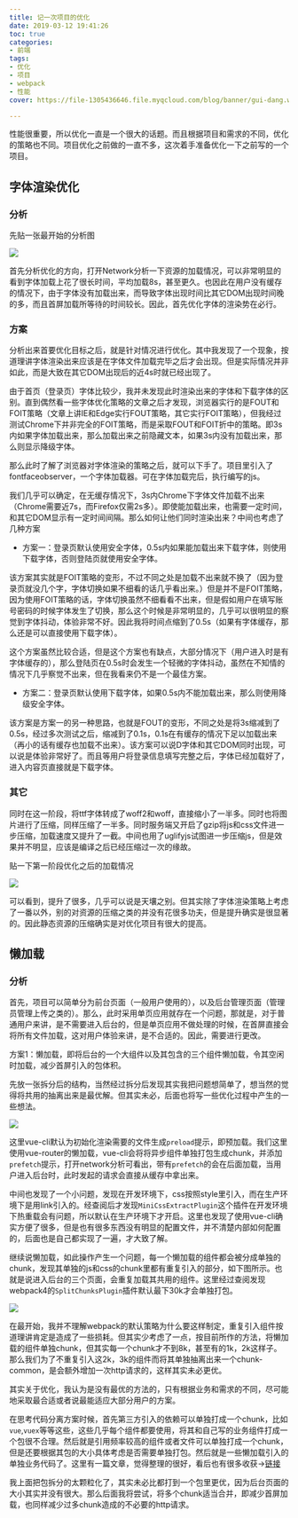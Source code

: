 ```yaml
---
title: 记一次项目的优化
date: 2019-03-12 19:41:26
toc: true
categories:
- 前端
tags: 
- 优化
- 项目
- webpack
- 性能
cover: https://file-1305436646.file.myqcloud.com/blog/banner/gui-dang.webp

---
```


性能很重要，所以优化一直是一个很大的话题。而且根据项目和需求的不同，优化的策略也不同。项目优化之前做的一直不多，这次着手准备优化一下之前写的一个项目。

<!--more-->

## 字体渲染优化

### 分析

先贴一张最开始的分析图

<img src="https://file-1305436646.file.myqcloud.com/blog/2019-3-12/origin.jpg">

首先分析优化的方向，打开Network分析一下资源的加载情况，可以非常明显的看到字体加载上花了很长时间，平均加载8s，甚至更久。也因此在用户没有缓存的情况下，由于字体没有加载出来，而导致字体出现时间比其它DOM出现时间晚的多，而且首屏加载所等待的时间较长。因此，首先优化字体的渲染势在必行。

### 方案

分析出来首要优化目标之后，就是针对情况进行优化。其中我发现了一个现象，按道理讲字体渲染出来应该是在字体文件加载完毕之后才会出现。但是实际情况并非如此，而是大致在其它DOM出现后的近4s时就已经出现了。

由于首页（登录页）字体比较少，我并未发现此时渲染出来的字体和下载字体的区别。直到偶然看一些字体优化策略的文章之后才发现，浏览器实行的是FOUT和FOIT策略（文章上讲IE和Edge实行FOUT策略，其它实行FOIT策略），但我经过测试Chrome下并非完全的FOIT策略，而是采取FOUT和FOIT折中的策略。即3s内如果字体加载出来，那么加载出来之前隐藏文本，如果3s内没有加载出来，那么则显示降级字体。

那么此时了解了浏览器对字体渲染的策略之后，就可以下手了。项目里引入了fontfaceobserver，一个字体加载器。可在字体加载完后，执行编写的js。

我们几乎可以确定，在无缓存情况下，3s内Chrome下字体文件加载不出来（Chrome需要近7s，而Firefox仅需2s多）。即使能加载出来，也需要一定时间，和其它DOM显示有一定时间间隔。那么如何让他们同时渲染出来？中间也考虑了几种方案

* 方案一：登录页默认使用安全字体，0.5s内如果能加载出来下载字体，则使用下载字体，否则登陆页就使用安全字体。

该方案其实就是FOIT策略的变形，不过不同之处是加载不出来就不换了（因为登录页就没几个字，字体切换如果不细看的话几乎看出来。）但是并不是FOIT策略，因为使用FOIT策略的话，字体切换虽然不细看看不出来，但是假如用户在填写账号密码的时候字体发生了切换，那么这个时候是非常明显的，几乎可以很明显的察觉到字体抖动，体验非常不好。因此我将时间点缩到了0.5s（如果有字体缓存，那么还是可以直接使用下载字体）。

这个方案虽然比较合适，但是这个方案也有缺点，大部分情况下（用户进入时是有字体缓存的），那么登陆页在0.5s时会发生一个轻微的字体抖动，虽然在不知情的情况下几乎察觉不出来，但在我看来仍不是一个最佳方案。

* 方案二：登录页默认使用下载字体，如果0.5s内不能加载出来，那么则使用降级安全字体。

该方案是方案一的另一种思路，也就是FOUT的变形，不同之处是将3s缩减到了0.5s，经过多次测试之后，缩减到了0.1s，0.1s在有缓存的情况下足以加载出来（再小的话有缓存也加载不出来）。该方案可以说D字体和其它DOM同时出现，可以说是体验非常好了。而且等用户将登录信息填写完整之后，字体已经加载好了，进入内容页直接就是下载字体。

### 其它

同时在这一阶段，将ttf字体转成了woff2和woff，直接缩小了一半多。同时也将图片进行了压缩，同样压缩了一半多。同时服务端又开启了gzip将js和css文件进一步压缩，加载速度又提升了一截。中间也用了uglifyjs试图进一步压缩js，但是效果并不明显，应该是编译之后已经压缩过一次的缘故。

贴一下第一阶段优化之后的加载情况

<img src="https://file-1305436646.file.myqcloud.com/blog/2019-3-12/compress-res.jpg">

可以看到，提升了很多，几乎可以说是天壤之别。但其实除了字体渲染策略上考虑了一番以外，别的对资源的压缩之类的并没有花很多功夫，但是提升确实是很显著的。因此静态资源的压缩确实是对优化项目有很大的提高。


## 懒加载

### 分析

首先，项目可以简单分为前台页面（一般用户使用的），以及后台管理页面（管理员管理上传之类的）。那么，此时采用单页应用就存在一个问题，那就是，对于普通用户来讲，是不需要进入后台的，但是单页应用不做处理的时候，在首屏直接会将所有文件加载，这对用户体验来讲，是不合适的。因此，需要进行更改。

方案1：懒加载，即将后台的一个大组件以及其包含的三个组件懒加载，令其空闲时加载，减少首屏引入的包体积。

先放一张拆分后的结构，当然经过拆分后发现其实我把问题想简单了，想当然的觉得将共用的抽离出来是最优解。但其实未必，后面也将写一些优化过程中产生的一些想法。

<img src="https://file-1305436646.file.myqcloud.com/blog/2019-3-12/lazy-load-res.jpg">

这里vue-cli默认为初始化渲染需要的文件生成`preload`提示，即预加载。我们这里使用vue-router的懒加载，vue-cli会将将异步组件单独打包生成chunk，并添加`prefetch`提示，打开network分析可看出，带有`prefetch`的会在后面加载，当用户进入后台时，此时发起的请求会直接从缓存中拿出来。

中间也发现了一个小问题，发现在开发环境下，css按照style里引入，而在生产环境下是用link引入的。经查阅后才发现`MiniCssExtractPlugin`这个插件在开发环境下热重载会有问题，所以默认在生产环境下才开启。这里也发现了使用vue-cli确实方便了很多，但是也有很多东西没有明显的配置文件，并不清楚内部如何配置的，后面也是自己都实现了一遍，才大致了解。

继续说懒加载，如此操作产生一个问题，每一个懒加载的组件都会被分成单独的chunk，发现其单独的js和css的chunk里都有重复引入的部分，如下图所示。也就是说进入后台的三个页面，会重复加载其共用的组件。这里经过查阅发现webpack4的`SplitChunksPlugin`插件默认最下30k才会单独打包。

<img src="https://file-1305436646.file.myqcloud.com/blog/2019-3-12/example1.jpg">


在最开始，我并不理解webpack的默认策略为什么要这样制定，重复引入组件按道理讲肯定是造成了一些损耗。但其实少考虑了一点，按目前所作的方法，将懒加载的组件单独chunk，但其实每一个chunk才不到8k，甚至有的1k，2k这样子。那么我们为了不重复引入这2k，3k的组件而将其单独抽离出来一个chunk-common，是会额外增加一次http请求的，这样其实未必更优。

其实关于优化，我认为是没有最优的方法的，只有根据业务和需求的不同，尽可能地采取最合适或者说最能适应大部分用户的方案。

在思考代码分离方案时候，首先第三方引入的依赖可以单独打成一个chunk，比如`vue`,`vuex`等等这些，这些几乎每个组件都要使用，将其和自己写的业务组件打成一个包很不合理。然后就是引用频率较高的组件或者文件可以单独打成一个chunk，但是还要根据其包的大小具体考虑是否需要单独打包。然后就是一些懒加载引入的单独业务代码了。这里有一篇文章，觉得整理的很好，看后也有很多收获->[链接](https://juejin.im/post/5b5d6d6f6fb9a04fea58aabc)

我上面把包拆分的太颗粒化了，其实未必比都打到一个包里更优，因为后台页面的大小其实并没有很大。那么后面我将尝试，将多个chunk适当合并，即减少首屏加载，也同样减少过多chunk造成的不必要的http请求。

